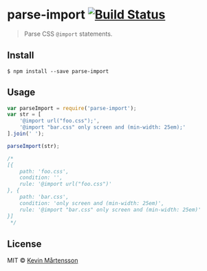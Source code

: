 # parse-import [![Build Status](http://img.shields.io/travis/kevva/parse-import.svg?style=flat)](https://travis-ci.org/kevva/parse-import)

> Parse CSS `@import` statements.


## Install

```
$ npm install --save parse-import
```


## Usage

```js
var parseImport = require('parse-import');
var str = [
	'@import url("foo.css");',
	'@import "bar.css" only screen and (min-width: 25em);'
].join(' ');

parseImport(str);

/*
[{ 
	path: 'foo.css', 
	condition: '',
	rule: '@import url("foo.css")'
}, { 
	path: 'bar.css', 
	condition: 'only screen and (min-width: 25em)',
	rule: '@import "bar.css" only screen and (min-width: 25em)'
}]
 */
```


## License

MIT © [Kevin Mårtensson](https://github.com/kevva)
